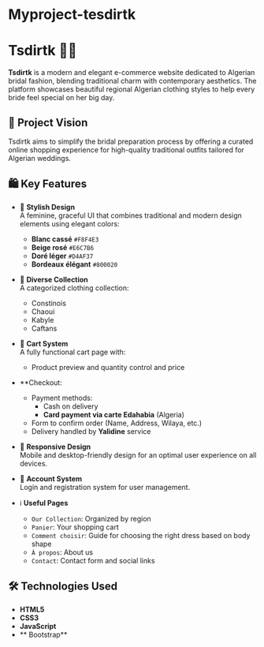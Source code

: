 # Myproject-tesdirtk
# Tsdirtk 👰🪬

**Tsdirtk** is a modern and elegant e-commerce website dedicated to Algerian bridal fashion, blending traditional charm with contemporary aesthetics. The platform showcases beautiful regional Algerian clothing styles to help every bride feel special on her big day.

## 🌸 Project Vision

Tsdirtk aims to simplify the bridal preparation process by offering a curated online shopping experience for high-quality traditional outfits tailored for Algerian weddings.

## 🛍️ Key Features

- 🎨 **Stylish Design**  
  A feminine, graceful UI that combines traditional and modern design elements using elegant colors:
  - **Blanc cassé** `#F8F4E3`
  - **Beige rosé** `#E6C7B6`
  - **Doré léger** `#D4AF37`
  - **Bordeaux élégant** `#800020`

- 🧕 **Diverse Collection**  
  A categorized clothing collection:
  - Constinois
  - Chaoui
  - Kabyle
  - Caftans

- 🛒 **Cart System**  
  A fully functional cart page with:
  - Product preview and quantity control and price
- **Checkout:
  - Payment methods:
    - Cash on delivery
    - **Card payment via carte Edahabia** (Algeria)
  - Form to confirm order (Name, Address, Wilaya, etc.)
  - Delivery handled by **Yalidine** service

- 📱 **Responsive Design**  
  Mobile and desktop-friendly design for an optimal user experience on all devices.

- 🔐 **Account System**  
  Login and registration system for user management.

- ℹ️ **Useful Pages**  
  - `Our Collection`: Organized by region
  - `Panier`: Your shopping cart
  - `Comment choisir`: Guide for choosing the right dress based on body shape
  - `À propos`: About us
  - `Contact`: Contact form and social links

## 🛠️ Technologies Used

- **HTML5**
- **CSS3**
- **JavaScript**
- ** Bootstrap**
